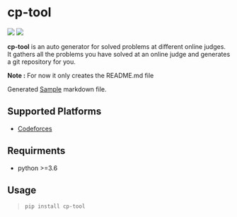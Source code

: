 # cp-tool

![](https://img.shields.io/badge/version-1.0.1-blue) ![](https://img.shields.io/badge/license-GNU3-brightgreen)

**cp-tool** is an auto generator for solved problems at different online judges. It gathers all the problems you have solved at an online judge and generates a git repository for you.


**Note :** For now it only creates the README.md file

Generated [Sample](cp-tool/SAMPLE.md) markdown file.

## Supported Platforms

- [Codeforces](https://codeforces.com)

## Requirments

  - python >=3.6


## Usage

>     pip install cp-tool

